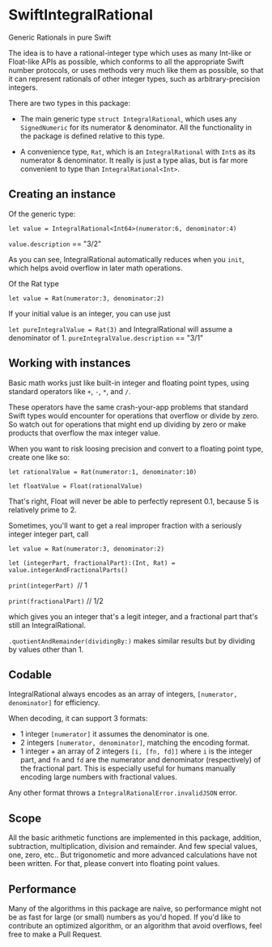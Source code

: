# SwiftIntegralRational
Generic Rationals in pure Swift

The idea is to have a rational-integer type which uses as many Int-like or Float-like APIs as possible, which conforms to all the appropriate Swift number protocols, or uses methods very much like them as possible, so that it can represent rationals of other integer types, such as arbitrary-precision integers.


There are two types in this package:

- The main generic type `struct IntegralRational`, which uses any `SignedNumeric` for its numerator & denominator.  All the functionality in the package is defined relative to this type.

- A convenience type, `Rat`, which is an `IntegralRational` with `Int`s as its numerator & denominator.  It really is just a type alias, but is far more convenient to type than `IntegralRational<Int>`.


## Creating an instance

Of the generic type:

`let value = IntegralRational<Int64>(numerator:6, denominator:4)`

`value.description` == "3/2"

As you can see, IntegralRational automatically reduces when you `init`, which helps avoid overflow in later math operations.

Of the Rat type

`let value = Rat(numerator:3, denominator:2)`

If your initial value is an integer, you can use just 

`let pureIntegralValue = Rat(3)`
and IntegralRational will assume a denominator of 1.
`pureIntegralValue.description` == "3/1"


## Working with instances

Basic math works just like built-in integer and floating point types, using standard operators like `+`, `-`, `*`, and `/`.

These operators have the same crash-your-app problems that standard Swift types would encounter for operations that overflow or divide by zero.  So watch out for operations that might end up dividing by zero or make products that overflow the max integer value.

When you want to risk loosing precision and convert to a floating point type, create one like so:

`let rationalValue = Rat(numerator:1, denominator:10)`

`let floatValue = Float(rationalValue)`

That's right, Float will never be able to perfectly represent 0.1, because 5 is relatively prime to 2.

Sometimes, you'll want to get a real improper fraction with a seriously integer integer part, call 

`let value = Rat(numerator:3, denominator:2)`

`let (integerPart, fractionalPart):(Int, Rat) = value.integerAndFractionalParts()`

`print(integerPart)	`// 1

`print(fractionalPart)`	// 1/2

which gives you an integer that's a legit integer, and a fractional part that's still an IntegralRational.

`.quotientAndRemainder(dividingBy:)` makes similar results but by dividing by values other than 1.



## Codable

IntegralRational always encodes as an array of integers, `[numerator, denominator]` for efficiency.

When decoding, it can support 3 formats:
- 1 integer `[numerator]`  it assumes the denominator is one.
- 2 integers `[numerator, denominator]`, matching the encoding format.
- 1 integer + an array of 2 integers `[i, [fn, fd]]` where `i` is the integer part, and `fn` and `fd` are the numerator and denominator (respectively) of the fractional part.  This is especially useful for humans manually encoding large numbers with fractional values.

Any other format throws a `IntegralRationalError.invalidJSON` error.



## Scope
All the basic arithmetic functions are implemented in this package, addition, subtraction, multiplication, division and remainder.  And few special values, one, zero, etc..   But trigonometic and more advanced calculations have not been written.  For that, please convert into floating point values.

## Performance
Many of the algorithms in this package are naïve, so performance might not be as fast for large (or small) numbers as you'd hoped.  If you'd like to contribute an optimized algorithm, or an algorithm that avoid overflows, feel free to make a Pull Request.  
